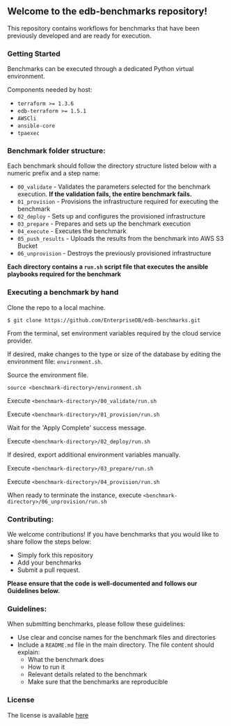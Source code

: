 ## Welcome to the edb-benchmarks repository!

This repository contains workflows for benchmarks that have been previously developed and are ready for execution.

### Getting Started

Benchmarks can be executed through a dedicated Python virtual environment.

Components needed by host:
- `terraform >= 1.3.6`
- `edb-terraform >= 1.5.1`
- `AWSCli`
- `ansible-core`
- `tpaexec`

### Benchmark folder structure:

Each benchmark should follow the directory structure listed below with a numeric prefix and a step name:

- `00_validate` - Validates the parameters selected for the benchmark execution. **If the validation fails, the entire benchmark fails.**
- `01_provision` - Provisions the infrastructure required for executing the benchmark
- `02_deploy` - Sets up and configures the provisioned infrastructure
- `03_prepare` - Prepares and sets up the benchmark execution
- `04_execute` - Executes the benchmark
- `05_push_results` - Uploads the results from the benchmark into AWS S3 Bucket
- `06_unprovision` - Destroys the previously provisioned infrastructure

**Each directory contains a `run.sh` script file that executes the ansible playbooks required for the benchmark**

### Executing a benchmark by hand

Clone the repo to a local machine.

```console
$ git clone https://github.com/EnterpriseDB/edb-benchmarks.git
```

From the terminal, set environment variables required by the cloud service provider.

If desired, make changes to the type or size of the database by editing the environment file: `environment.sh`.

Source the environment file.

`source <benchmark-directory>/environment.sh`

Execute `<benchmark-directory>/00_validate/run.sh`

Execute `<benchmark-directory>/01_provision/run.sh`

Wait for the 'Apply Complete' success message.

Execute `<benchmark-directory>/02_deploy/run.sh`

If desired, export additional environment variables manually. 

Execute `<benchmark-directory>/03_prepare/run.sh`

Execute `<benchmark-directory>/04_provision/run.sh`

When ready to terminate the instance, execute `<benchmark-directory>/06_unprovision/run.sh`

### Contributing:

We welcome contributions! If you have benchmarks that you would like to share follow the steps below:

- Simply fork this repository
- Add your benchmarks
- Submit a pull request. 

**Please ensure that the code is well-documented and follows our Guidelines below.**

### Guidelines:

When submitting benchmarks, please follow these guidelines:

- Use clear and concise names for the benchmark files and directories
- Include a `README.md` file in the main directory. The file content should explain: 
  - What the benchmark does
  - How to run it
  - Relevant details related to the benchmark
  - Make sure that the benchmarks are reproducible

### License

The license is available [here](LICENSE.md)
